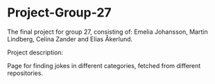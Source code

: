 # Project-Group-27

The final project for group 27, consisting of:
Emelia Johansson, Martin Lindberg, Celina Zander and Elias Åkerlund.

Project description:

Page for finding jokes in different categories, fetched from different repositories.
